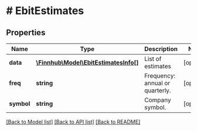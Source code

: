 # # EbitEstimates

## Properties

Name | Type | Description | Notes
------------ | ------------- | ------------- | -------------
**data** | [**\Finnhub\Model\EbitEstimatesInfo[]**](EbitEstimatesInfo.md) | List of estimates | [optional]
**freq** | **string** | Frequency: annual or quarterly. | [optional]
**symbol** | **string** | Company symbol. | [optional]

[[Back to Model list]](../../README.md#models) [[Back to API list]](../../README.md#endpoints) [[Back to README]](../../README.md)
